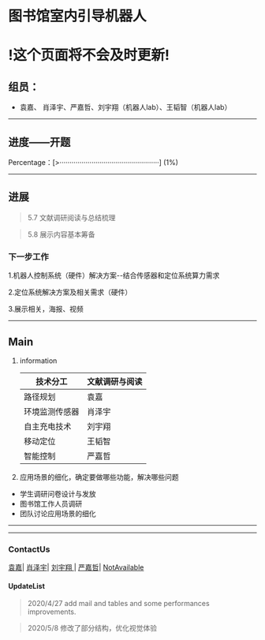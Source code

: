 # 图书馆室内引导机器人

# !这个页面将不会及时更新!

## 组员：
+ 袁嘉、 肖泽宇、严嘉哲、刘宇翔（机器人lab）、王韬智（机器人lab）


---
## 进度——开题

Percentage：[>··················································] (1%)

[comment]: <> (50 points equal to 100% )

---
## 进展  

>5.7    文献调研阅读与总结梳理 

>5.8    展示内容基本筹备

### 下一步工作  
1.机器人控制系统（硬件）解决方案--结合传感器和定位系统算力需求

2.定位系统解决方案及相关需求（硬件）

3.展示相关，海报、视频



---
## Main 
1. information

    | 技术分工  | 文献调研与阅读 |
    | ------------- | ------------- |
    | 路径规划  | 袁嘉  |
    | 环境监测传感器  | 肖泽宇  |
    | 自主充电技术  | 刘宇翔  |
    | 移动定位  | 王韬智  |
    | 智能控制  | 严嘉哲  |
    

2. 应用场景的细化，确定要做哪些功能，解决哪些问题
+ 学生调研问卷设计与发放
+ 图书馆工作人员调研
+ 团队讨论应用场景的细化

---


---
### ContactUs
[袁嘉](mailto:un_named_man@outlook.com)|
[肖泽宇](mailto:warrenxzy@163.com)|
[刘宇翔 ](mailto:320979308@qq.com)|
[严嘉哲](mailto:larryyan2010@gmail.com)|
[NotAvailable](mailto:NULL@NULL.com)

#### UpdateList
>2020/4/27 add mail and tables and some performances improvements.

>2020/5/8 修改了部分结构，优化视觉体验

